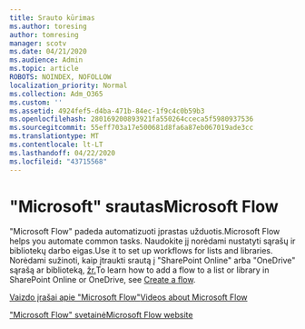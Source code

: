 ```yaml
---
title: Srauto kūrimas
ms.author: toresing
author: tomresing
manager: scotv
ms.date: 04/21/2020
ms.audience: Admin
ms.topic: article
ROBOTS: NOINDEX, NOFOLLOW
localization_priority: Normal
ms.collection: Adm_O365
ms.custom: ''
ms.assetid: 4924fef5-d4ba-471b-84ec-1f9c4c0b59b3
ms.openlocfilehash: 280169200893921fa550264cceca5f5980937536
ms.sourcegitcommit: 55eff703a17e500681d8fa6a87eb067019ade3cc
ms.translationtype: MT
ms.contentlocale: lt-LT
ms.lasthandoff: 04/22/2020
ms.locfileid: "43715568"
---
```

# <a name="microsoft-flow"></a><span data-ttu-id="7784d-102">"Microsoft" srautas</span><span class="sxs-lookup"><span data-stu-id="7784d-102">Microsoft Flow</span></span>

<span data-ttu-id="7784d-103">"Microsoft Flow" padeda automatizuoti įprastas užduotis.</span><span class="sxs-lookup"><span data-stu-id="7784d-103">Microsoft Flow helps you automate common tasks.</span></span> <span data-ttu-id="7784d-104">Naudokite jį norėdami nustatyti sąrašų ir bibliotekų darbo eigas.</span><span class="sxs-lookup"><span data-stu-id="7784d-104">Use it to set up workflows for lists and libraries.</span></span> <span data-ttu-id="7784d-105">Norėdami sužinoti, kaip įtraukti srautą į "SharePoint Online" arba "OneDrive" sąrašą ar biblioteką, [žr.](https://go.microsoft.com/fwlink/?linkid=869408)</span><span class="sxs-lookup"><span data-stu-id="7784d-105">To learn how to add a flow to a list or library in SharePoint Online or OneDrive, see [Create a flow](https://go.microsoft.com/fwlink/?linkid=869408).</span></span>
  
[<span data-ttu-id="7784d-106">Vaizdo įrašai apie "Microsoft Flow"</span><span class="sxs-lookup"><span data-stu-id="7784d-106">Videos about Microsoft Flow</span></span>](https://go.microsoft.com/fwlink/?linkid=864641)
  
[<span data-ttu-id="7784d-107">"Microsoft Flow" svetainė</span><span class="sxs-lookup"><span data-stu-id="7784d-107">Microsoft Flow website</span></span>](https://go.microsoft.com/fwlink/?linkid=864642)
  

